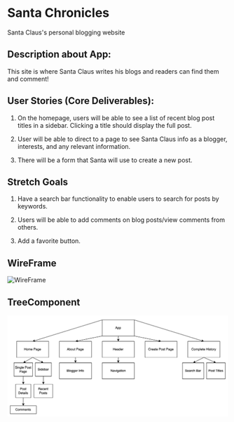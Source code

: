 # Santa Chronicles

Santa Claus's personal blogging website

## Description about App:

This site is where Santa Claus writes his blogs and readers can find them and comment!

## User Stories (Core Deliverables):

1. On the homepage, users will be able to see a list of recent blog post titles in a sidebar. Clicking a title should display the full post.

2. User will be able to direct to a page to see Santa Claus info as a blogger, interests, and any relevant information.

3. There will be a form that Santa will use to create a new post.

## Stretch Goals

1. Have a search bar functionality to enable users to search for posts by keywords.

2. Users will be able to add comments on blog posts/view comments from others.

3. Add a favorite button.

## WireFrame

![WireFrame](image.png)

## TreeComponent
![TreeComponent](image-1.png)
